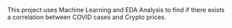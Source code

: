 This project uses Machine Learning and EDA Analysis to find if there exists a correlation between COVID cases and Crypto prices.
